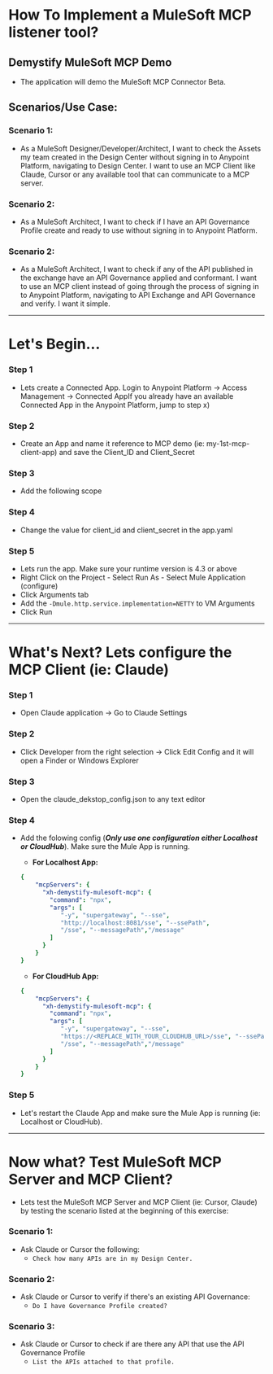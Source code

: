 # How To Implement a MuleSoft MCP listener tool?
## Demystify MuleSoft MCP Demo
- The application will demo the MuleSoft MCP Connector Beta.
## Scenarios/Use Case:
### Scenario 1:
- As a MuleSoft Designer/Developer/Architect, I want to check the Assets my team created in the Design Center without signing in to Anypoint Platform, navigating to Design Center. I want to use an MCP Client like Claude, Cursor or any available tool that can communicate to a MCP server.
### Scenario 2:
- As a MuleSoft Architect, I want to check if I have an API Governance Profile create and ready to use without signing in to Anypoint Platform.
### Scenario 2:
- As a MuleSoft Architect, I want to check if any of the API published in the exchange have an API Governance applied and conformant. I want to use an MCP client instead of going through the process of signing in to Anypoint Platform, navigating to API Exchange and API Governance and verify. I want it simple.
----
# Let's Begin...
### Step 1
- Lets create a Connected App. Login to Anypoint Platform -> Access Management -> Connected AppIf you already have an available Connected App in the Anypoint Platform, jump to step x)
### Step 2
- Create an App and name it reference to MCP demo (ie: my-1st-mcp-client-app) and save the Client_ID and Client_Secret
### Step 3
- Add the following scope
### Step 4
- Change the value for client_id and client_secret in the app.yaml
### Step 5
- Lets run the app. Make sure your runtime version is 4.3 or above
- Right Click on the Project - Select Run As - Select Mule Application (configure)
- Click Arguments tab
- Add the `-Dmule.http.service.implementation=NETTY` to VM Arguments
- Click Run
----
# What's Next? Lets configure the MCP Client (ie: Claude)
### Step 1
- Open Claude application -> Go to Claude Settings
### Step 2
- Click Developer from the right selection -> Click Edit Config and it will open a Finder or Windows Explorer
### Step 3
- Open the claude_dekstop_config.json to any text editor
### Step 4
- Add the folowing config (**_Only use one configuration either Localhost or CloudHub_**). Make sure the Mule App is running.

  - **For Localhost App:**
  ```yaml
  {
      "mcpServers": {
        "xh-demystify-mulesoft-mcp": {
          "command": "npx",
          "args": [ 
             "-y", "supergateway", "--sse",
             "http://localhost:8081/sse", "--ssePath", 
             "/sse", "--messagePath","/message"
          ]
        }
      }
  }
  ```
  - **For CloudHub App:**
  ```yaml
  {
      "mcpServers": {
        "xh-demystify-mulesoft-mcp": {
          "command": "npx",
          "args": [ 
             "-y", "supergateway", "--sse", 
             "https://<REPLACE_WITH_YOUR_CLOUDHUB_URL>/sse", "--ssePath", 
             "/sse", "--messagePath","/message"
          ]
        }
      }
  }
  ```
### Step 5
- Let's restart the Claude App and make sure the Mule App is running (ie: Localhost or CloudHub).
----
# Now what? Test MuleSoft MCP Server and MCP Client?
- Lets test the MuleSoft MCP Server and MCP Client (ie: Cursor, Claude) by testing the scenario listed at the beginning of this exercise:
### Scenario 1:
- Ask Claude or Cursor the following:
  - `Check how many APIs are in my Design Center.`
### Scenario 2:
- Ask Claude or Cursor to verify if there's an existing API Governance:
  - `Do I have Governance Profile created?`
### Scenario 3:
- Ask Claude or Cursor to check if are there any API that use the API Governance Profile
  - `List the APIs attached to that profile.`
